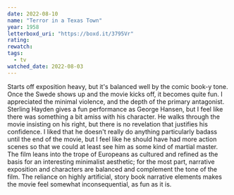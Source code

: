 ```yaml
---
date: 2022-08-10
name: "Terror in a Texas Town"
year: 1958
letterboxd_uri: "https://boxd.it/3795Vr"
rating: 
rewatch: 
tags:
  - tv
watched_date: 2022-08-03
---
```


Starts off exposition heavy, but it's balanced well by the comic book-y tone. Once the Swede shows up and the movie kicks off, it becomes quite fun. I appreciated the minimal violence, and the depth of the primary antagonist. Sterling Hayden gives a fun performance as George Hansen, but I feel like there was something a bit amiss with his character. He walks through the movie insisting on his right, but there is no revelation that justifies his confidence. I liked that he doesn't really do anything particularly badass until the end of the movie, but I feel like he should have had more action scenes so that we could at least see him as some kind of martial master. The film leans into the trope of Europeans as cultured and refined as the basis for an interesting minimalist aesthetic; for the most part, narrative exposition and characters are balanced and complement the tone of the film. The reliance on highly artificial, story book narrative elements makes the movie feel somewhat inconsequential, as fun as it is.

